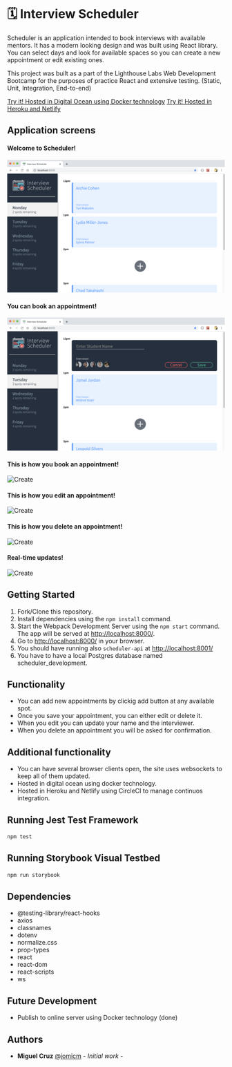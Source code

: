 # 🗓 Interview Scheduler

Scheduler is an application intended to book interviews with available mentors. It has a modern looking design and was built using React library. 
You can select days and look for available spaces so you can create a new appointment or edit existing ones.

This project was built as a part of the Lighthouse Labs Web Development Bootcamp for the purposes of practice React and extensive testing. (Static, Unit, Integration, End-to-end)

[Try it! Hosted in Digital Ocean using Docker technology](http://159.203.41.87:8000/)
[Try it! Hosted in Heroku and Netlify](https://youthful-jones-cbf1ec.netlify.com/)

## Application screens

#### Welcome to Scheduler!
![Welcome](/docs/welcome.png)

#### You can book an appointment!
![Appointment](/docs/appointment.png)

#### This is how you book an appointment!
![Create](/docs/create-appointment.gif)

#### This is how you edit an appointment!
![Create](/docs/edit-appointment.gif)

#### This is how you delete an appointment!
![Create](/docs/delete-appointment.gif)

#### Real-time updates!
![Create](/docs/websockets.gif)


## Getting Started

1. Fork/Clone this repository.
2. Install dependencies using the `npm install` command.
3. Start the Webpack Development Server using the `npm start` command. The app will be served at <http://localhost:8000/>.
4. Go to <http://localhost:8000/> in your browser.
5. You should have running also `scheduler-api` at <http://localhost:8001/>
6. You have to have a local Postgres database named scheduler_development.

## Functionality

- You can add new appointments by clickig add button at any available spot.
- Once you save your appointment, you can either edit or delete it.
- When you edit you can update your name and the interviewer.
- When you delete an appointment you will be asked for confirmation.

## Additional functionality

- You can have several browser clients open, the site uses websockets to keep all of them updated.
- Hosted in digital ocean using docker technology. 
- Hosted in Heroku and Netlify using CircleCI to manage continuos integration.

## Running Jest Test Framework

```sh
npm test
```

## Running Storybook Visual Testbed

```sh
npm run storybook
```

## Dependencies

- @testing-library/react-hooks
- axios
- classnames
- dotenv
- normalize.css
- prop-types
- react
- react-dom
- react-scripts
- ws

## Future Development

- Publish to online server using Docker technology (done)

## Authors

* **Miguel Cruz** [@jomicm](https://github.com/jomicm) - *Initial work* - 
